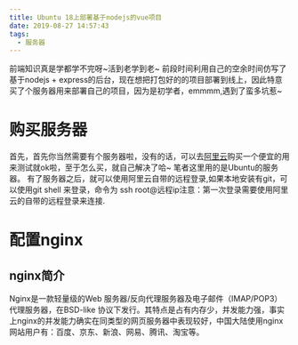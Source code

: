 ```yaml
---
title: Ubuntu 18上部署基于nodejs的vue项目
date: 2019-08-27 14:57:43
tags:
  - 服务器
---
```

   前端知识真是学都学不完呀~活到老学到老~
   前段时间利用自己的空余时间仿写了基于nodejs + express的后台，现在想把打包好的的项目部署到线上，因此特意买了个服务器用来部署自己的项目，因为是初学者，emmmm,遇到了蛮多坑惹~
   <!-- more -->

   # 购买服务器
   首先，首先你当然需要有个服务器啦，没有的话，可以去[阿里云](https://cn.aliyun.com/)购买一个便宜的用来测试就ok啦，至于怎么买，就自己解决了哈~
   笔者这里用的是Ubuntu的服务器。
    有了服务器之后，就可以使用阿里云自带的远程登录,如果本地安装有git，可以使用git shell 来登录，命令为 ssh root@远程ip注意：第一次登录需要使用阿里云的自带的远程登录来连接.
  
  # 配置nginx
  ## nginx简介
  Nginx是一款轻量级的Web 服务器/反向代理服务器及电子邮件（IMAP/POP3）代理服务器，在BSD-like 协议下发行。其特点是占有内存少，并发能力强，事实上nginx的并发能力确实在同类型的网页服务器中表现较好，中国大陆使用nginx网站用户有：百度、京东、新浪、网易、腾讯、淘宝等。
  